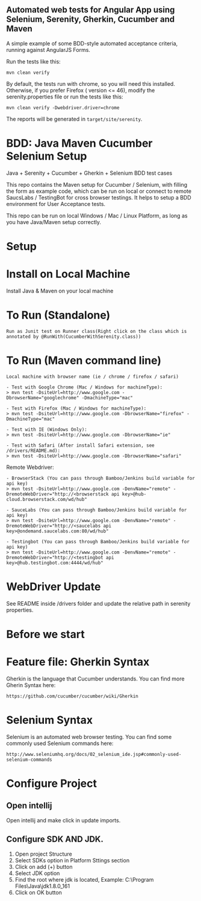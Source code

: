 ## Automated web tests for Angular App using Selenium, Serenity, Gherkin, Cucumber and Maven

A simple example of some BDD-style automated acceptance criteria, running against AngularJS Forms.

Run the tests like this:

```
mvn clean verify
```

By default, the tests run with chrome, so you will need this installed. Otherwise, if you prefer Firefox ( version <= 46), modify the serenity.properties file or run the tests like this:
```
mvn clean verify -Dwebdriver.driver=chrome
```

The reports will be generated in `target/site/serenity`.


BDD: Java Maven Cucumber Selenium Setup
==================================

Java + Serenity + Cucumber + Gherkin + Selenium BDD test cases

This repo contains the Maven setup for Cucumber / Selenium, with filling the form as example code, which can be run on local or connect to remote SaucsLabs / TestingBot for cross browser testings. It helps to setup a BDD environment for User Acceptance tests.

This repo can be run on local Windows / Mac / Linux Platform, as long as you have Java/Maven setup correctly.


Setup
=

Install on Local Machine 
=

Install Java & Maven on your local machine

To Run (Standalone) 
=
```
Run as Junit test on Runner class(Right click on the class which is annotated by @RunWith(CucumberWithSerenity.class))
```

To Run (Maven command line) 
=
```
Local machine with browser name (ie / chrome / firefox / safari)

- Test with Google Chrome (Mac / Windows for machineType):
> mvn test -DsiteUrl=http://www.google.com -DbrowserName="googlechrome" -DmachineType="mac"

- Test with Firefox (Mac / Windows for machineType):
> mvn test -DsiteUrl=http://www.google.com -DbrowserName="firefox" -DmachineType="mac"

- Test with IE (Windows Only):
> mvn test -DsiteUrl=http://www.google.com -DbrowserName="ie"

- Test with Safari (After install Safari extension, see /drivers/README.md):
> mvn test -DsiteUrl=http://www.google.com -DbrowserName="safari"
```
Remote Webdriver:
```
- BrowserStack (You can pass through Bamboo/Jenkins build variable for api key)
> mvn test -DsiteUrl=http://www.google.com -DenvName="remote" -DremoteWebDriver="http://<browserstack api key>@hub-cloud.browserstack.com/wd/hub" 

- SauceLabs (You can pass through Bamboo/Jenkins build variable for api key)
> mvn test -DsiteUrl=http://www.google.com -DenvName="remote" -DremoteWebDriver="http://<saucelabs api key>@ondemand.saucelabs.com:80/wd/hub"

- Testingbot (You can pass through Bamboo/Jenkins build variable for api key)
> mvn test -DsiteUrl=http://www.google.com -DenvName="remote" -DremoteWebDriver="http://<testingbot api key>@hub.testingbot.com:4444/wd/hub"

```

WebDriver Update
=
See README inside /drivers folder and update the relative path in serenity properties.

Before we start
=

Feature file: Gherkin Syntax 
=
Gherkin is the language that Cucumber understands. You can find more Gherin Syntax here:
```
https://github.com/cucumber/cucumber/wiki/Gherkin
```

Selenium Syntax 
=
Selenium is an automated web browser testing. You can find some commonly used Selenium commands here:
```
http://www.seleniumhq.org/docs/02_selenium_ide.jsp#commonly-used-selenium-commands
```

# Configure Project

## Open intellij

Open intellij and make click in update imports.

## Configure SDK AND JDK.

1. Open project Structure
2. Select SDKs option in Platform Sttings section
3. Click on add (+) button
4. Select JDK option
5. Find the root where jdk is located, Example: C:\Program Files\Java\jdk1.8.0_161
6. Click on OK button







